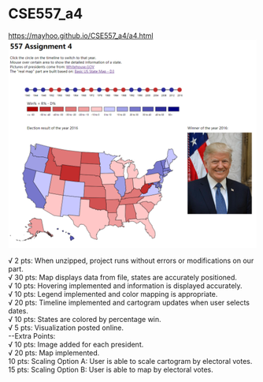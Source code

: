 # CSE557_a4

https://mayhoo.github.io/CSE557_a4/a4.html
![](https://raw.githubusercontent.com/MayHoo/CSE557_a4/master/a4.PNG)

√ 2 pts:  When unzipped, project runs without errors or modifications on our part.   
√ 30 pts: Map displays data from file, states are accurately positioned.   
√ 10 pts: Hovering implemented and information is displayed accurately.    
√ 10 pts: Legend implemented and color mapping is appropriate.   
√ 20 pts: Timeline implemented and cartogram updates when user selects dates.   
√ 10 pts: States are colored by percentage win.   
√ 5 pts:  Visualization posted online.     
--Extra Points:     
√ 10 pts: Image added for each president.   
√ 20 pts: Map implemented.   
  10 pts: Scaling Option A: User is able to scale cartogram by electoral votes.   
  15 pts: Scaling Option B: User is able to map by electoral votes.   
